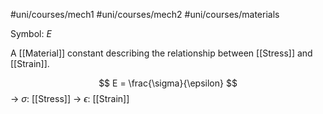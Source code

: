 #uni/courses/mech1 #uni/courses/mech2 #uni/courses/materials 

Symbol: $E$

A [[Material]] constant describing the relationship between [[Stress]] and [[Strain]].

$$
E = \frac{\sigma}{\epsilon}
$$
-> $\sigma$: [[Stress]]
-> $\epsilon$: [[Strain]]
